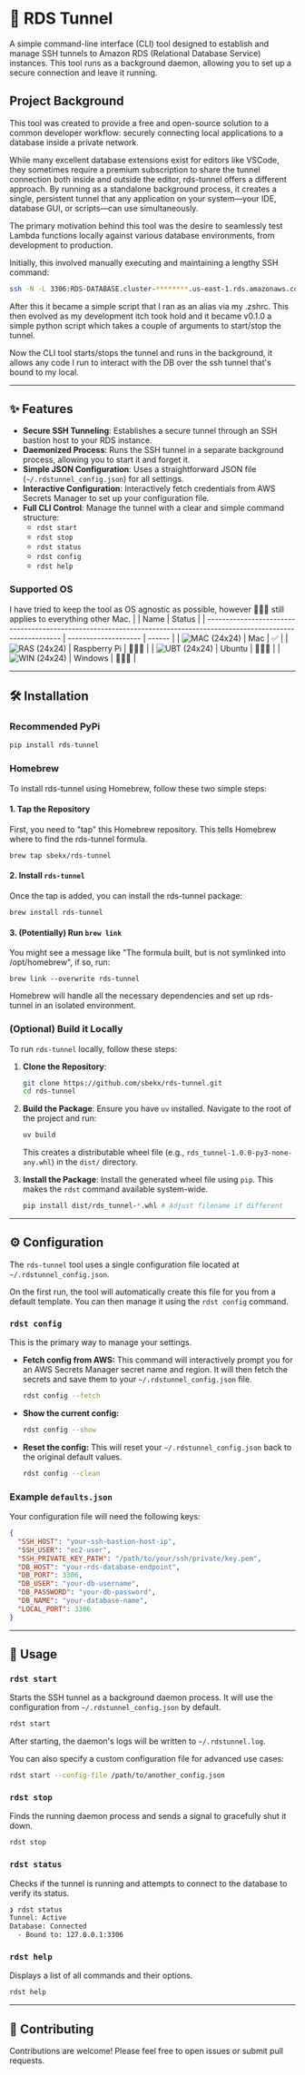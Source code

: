 <!-- 
    TODO 
    - Add in badges when CI/CD is complete
    - Include PR template and Issue template
-->

# 🚀 RDS Tunnel

A simple command-line interface (CLI) tool designed to establish and manage SSH tunnels to Amazon RDS (Relational Database Service) instances. This tool runs as a background daemon, allowing you to set up a secure connection and leave it running.

## Project Background
This tool was created to provide a free and open-source solution to a common developer workflow: securely connecting local applications to a database inside a private network.

While many excellent database extensions exist for editors like VSCode, they sometimes require a premium subscription to share the tunnel connection both inside and outside the editor, rds-tunnel offers a different approach. By running as a standalone background process, it creates a single, persistent tunnel that any application on your system—your IDE, database GUI, or scripts—can use simultaneously.
 
The primary motivation behind this tool was the desire to seamlessly test Lambda functions locally against various database environments, from development to production. 

Initially, this involved manually executing and maintaining a lengthy SSH command:
```bash
ssh -N -L 3306:RDS-DATABASE.cluster-********.us-east-1.rds.amazonaws.com:3306 ec2-user@EC2_HOST_IP_OR_PUBLIC_DNS -i /PATH/TO/KEY.pem
```

After this it became a simple script that I ran as an alias via my .zshrc. This then evolved as my development itch took hold and it became v0.1.0 a simple python script which takes a couple of arguments to start/stop the tunnel. 

Now the CLI tool starts/stops the tunnel and runs in the background, it allows any code I run to interact with the DB over the ssh tunnel that's bound to my local. 
***

## ✨ Features

*   **Secure SSH Tunneling**: Establishes a secure tunnel through an SSH bastion host to your RDS instance.
*   **Daemonized Process**: Runs the SSH tunnel in a separate background process, allowing you to start it and forget it.
*   **Simple JSON Configuration**: Uses a straightforward JSON file (`~/.rdstunnel_config.json`) for all settings.
*   **Interactive Configuration**: Interactively fetch credentials from AWS Secrets Manager to set up your configuration file.
*   **Full CLI Control**: Manage the tunnel with a clear and simple command structure:
    *   `rdst start`
    *   `rdst stop`
    *   `rdst status`
    *   `rdst config`
    *   `rdst help`

### Supported OS
I have tried to keep the tool as OS agnostic as possible, however 🤷🏼‍♂️ still applies to everything other Mac.
|                                                                                                                | Name                 | Status |
| -------------------------------------------------------------------------------------------------------------------- | -------------------- | ------ |
| ![](https://raw.githubusercontent.com/EgoistDeveloper/operating-system-logos/master/src/24x24/MAC.png "MAC (24x24)") | Mac                  | ✅     |
| ![](https://raw.githubusercontent.com/EgoistDeveloper/operating-system-logos/master/src/24x24/RAS.png "RAS (24x24)") | Raspberry Pi         | 🤷🏼‍♂️     |
| ![](https://raw.githubusercontent.com/EgoistDeveloper/operating-system-logos/master/src/24x24/UBT.png "UBT (24x24)") | Ubuntu               | 🤷🏼‍♂️     |
| ![](https://raw.githubusercontent.com/EgoistDeveloper/operating-system-logos/master/src/24x24/WIN.png "WIN (24x24)") | Windows              | 🤷🏼‍♂️     |

***

## 🛠️ Installation
### Recommended PyPi
```bash
pip install rds-tunnel
```
### Homebrew
To install rds-tunnel using Homebrew, follow these two simple steps:

#### 1. Tap the Repository
First, you need to "tap" this Homebrew repository. This tells Homebrew where to find the rds-tunnel formula.
```shell
brew tap sbekx/rds-tunnel
```

#### 2. Install `rds-tunnel`
Once the tap is added, you can install the rds-tunnel package:
```shell
brew install rds-tunnel
```

#### 3. (Potentially) Run `brew link`
You might see a message like "The formula built, but is not symlinked into /opt/homebrew", if so, run:
```shell
brew link --overwrite rds-tunnel
```

Homebrew will handle all the necessary dependencies and set up rds-tunnel in an isolated environment.

### (Optional) Build it Locally
To run `rds-tunnel` locally, follow these steps:

1.  **Clone the Repository**:
    ```bash
    git clone https://github.com/sbekx/rds-tunnel.git
    cd rds-tunnel
    ```

2.  **Build the Package**:
    Ensure you have `uv` installed. Navigate to the root of the project and run:
    ```bash
    uv build
    ```
    This creates a distributable wheel file (e.g., `rds_tunnel-1.0.0-py3-none-any.whl`) in the `dist/` directory.

3.  **Install the Package**:
    Install the generated wheel file using `pip`. This makes the `rdst` command available system-wide.
    ```bash
    pip install dist/rds_tunnel-*.whl # Adjust filename if different
    ```

***

## ⚙️ Configuration

The `rds-tunnel` tool uses a single configuration file located at `~/.rdstunnel_config.json`.

On the first run, the tool will automatically create this file for you from a default template. You can then manage it using the `rdst config` command.

### `rdst config`

This is the primary way to manage your settings.

*   **Fetch config from AWS:**
    This command will interactively prompt you for an AWS Secrets Manager secret name and region. It will then fetch the secrets and save them to your `~/.rdstunnel_config.json` file.
    ```bash
    rdst config --fetch
    ```

*   **Show the current config:**
    ```bash
    rdst config --show
    ```

*   **Reset the config:**
    This will reset your `~/.rdstunnel_config.json` back to the original default values.
    ```bash
    rdst config --clean
    ```

### Example `defaults.json`

Your configuration file will need the following keys:
```json
{
  "SSH_HOST": "your-ssh-bastion-host-ip",
  "SSH_USER": "ec2-user",
  "SSH_PRIVATE_KEY_PATH": "/path/to/your/ssh/private/key.pem",
  "DB_HOST": "your-rds-database-endpoint",
  "DB_PORT": 3306,
  "DB_USER": "your-db-username",
  "DB_PASSWORD": "your-db-password",
  "DB_NAME": "your-database-name",
  "LOCAL_PORT": 3306
}
```


***

## 🚀 Usage

### `rdst start`
Starts the SSH tunnel as a background daemon process. It will use the configuration from `~/.rdstunnel_config.json` by default.
```bash
rdst start
```
After starting, the daemon's logs will be written to `~/.rdstunnel.log`.

You can also specify a custom configuration file for advanced use cases:
```bash
rdst start --config-file /path/to/another_config.json
```

### `rdst stop`
Finds the running daemon process and sends a signal to gracefully shut it down.
```bash
rdst stop
```

### `rdst status`
Checks if the tunnel is running and attempts to connect to the database to verify its status.
```bash
❯ rdst status
Tunnel: Active
Database: Connected
  - Bound to: 127.0.0.1:3306
```

### `rdst help`
Displays a list of all commands and their options.
```bash
rdst help
```

*** 

## 🤝 Contributing
Contributions are welcome! Please feel free to open issues or submit pull requests.
